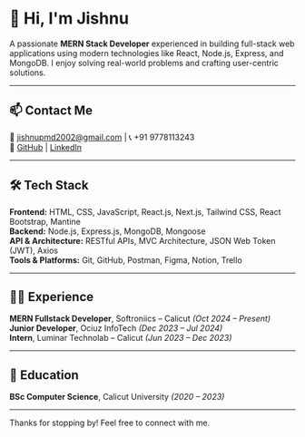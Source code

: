 # 👋 Hi, I'm Jishnu 

A passionate **MERN Stack Developer** experienced in building full-stack web applications using modern technologies like React, Node.js, Express, and MongoDB. I enjoy solving real-world problems and crafting user-centric solutions.

---

## 📫 Contact Me

📧 [jishnupmd2002@gmail.com](mailto:jishnupmd2002@gmail.com) | 📞 +91 9778113243  
🔗 [GitHub](https://github.com/JishnuVijayM) | [LinkedIn](https://www.linkedin.com/in/jishnu-vijay-128a34267)

---

## 🛠️ Tech Stack

**Frontend:** HTML, CSS, JavaScript, React.js, Next.js, Tailwind CSS, React Bootstrap, Mantine  
**Backend:** Node.js, Express.js, MongoDB, Mongoose  
**API & Architecture:** RESTful APIs, MVC Architecture, JSON Web Token (JWT), Axios  
**Tools & Platforms:** Git, GitHub, Postman, Figma, Notion, Trello

---

## 🧑‍💻 Experience

**MERN Fullstack Developer**, Softroniics – Calicut _(Oct 2024 – Present)_  
**Junior Developer**, Ociuz InfoTech _(Dec 2023 – Jul 2024)_  
**Intern**, Luminar Technolab – Calicut _(Jun 2023 – Dec 2023)_

---

## 📄 Education

**BSc Computer Science**, Calicut University _(2020 – 2023)_

---

Thanks for stopping by! Feel free to connect with me.
